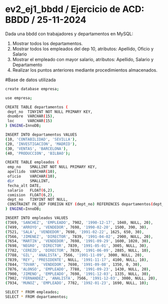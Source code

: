# ev2_ej1_bbdd / Ejercicio de ACD: BBDD / 25-11-2024

Dada una bbdd con trabajadores y departamentos en MySQL:
1. Mostrar todos los departamentos.
2. Mostrar todos los empleados del dep 10, atributos: Apellido, Oficio y Salario
3. Mostrar el empleado con mayor salario, atributos: Apellido, Salario y Departamento
4. Realizar los puntos anteriores mediante procedimientos almacenados.

#Base de datos utilizada
```bash
create database empresa;

use empresa;

CREATE TABLE departamentos (
 dept_no  TINYINT NOT NULL PRIMARY KEY,
 dnombre  VARCHAR(15), 
 loc      VARCHAR(15)
) ENGINE=InnoDB;

INSERT INTO departamentos VALUES 
(10, 'CONTABILIDAD', 'SEVILLA'),
(20, 'INVESTIGACION', 'MADRID'),
(30, 'VENTAS', 'BARCELONA'),
(40, 'PRODUCCION', 'BILBAO');

CREATE TABLE empleados (
 emp_no    SMALLINT NOT NULL PRIMARY KEY,
 apellido  VARCHAR(10),
 oficio    VARCHAR(10),
 dir       SMALLINT,
 fecha_alt DATE,
 salario   FLOAT(6,2),
 comision  FLOAT(6,2),
 dept_no   TINYINT NOT NULL,
 CONSTRAINT FK_DEP FOREIGN KEY (dept_no) REFERENCES departamentos(dept_no)
) ENGINE=InnoDB;

INSERT INTO empleados VALUES 
(7369, 'SANCHEZ', 'EMPLEADO', 7902, '1990-12-17', 1040, NULL, 20),
(7499, 'ARROYO', 'VENDEDOR', 7698, '1990-02-20', 1500, 390, 30),
(7521, 'SALA', 'VENDEDOR', 7698, '1991-02-22', 1625, 650, 30),
(7566, 'JIMENEZ', 'DIRECTOR', 7839, '1991-04-02', 2900, NULL, 20),
(7654, 'MARTIN', 'VENDEDOR', 7698, '1991-09-29', 1600, 1020, 30),
(7698, 'NEGRO', 'DIRECTOR', 7839, '1991-05-01', 3005, NULL, 30),
(7782, 'CEREZO', 'DIRECTOR', 7839, '1991-06-09', 2885, NULL, 10),
(7788, 'GIL', 'ANALISTA', 7566, '1991-11-09', 3000, NULL, 20),
(7839, 'REY', 'PRESIDENTE', NULL, '1991-11-17', 4100, NULL, 10),
(7844, 'TOVAR', 'VENDEDOR', 7698, '1991-09-08', 1350, 0, 30),
(7876, 'ALONSO', 'EMPLEADO', 7788, '1991-09-23', 1430, NULL, 20),
(7900, 'JIMENO', 'EMPLEADO', 7698, '1991-12-03', 1335, NULL, 30),
(7902, 'FERNANDEZ', 'ANALISTA', 7566, '1991-12-03', 3000, NULL, 20),
(7934, 'MUNOZ', 'EMPLEADO', 7782, '1992-01-23', 1690, NULL, 10);

SELECT * FROM empleados;
SELECT * FROM departamentos;

```
